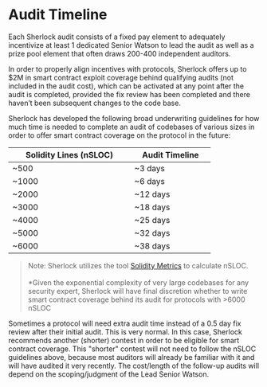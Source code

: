 # Audit Timeline

Each Sherlock audit consists of a fixed pay element to adequately incentivize at least 1 dedicated Senior Watson to lead the audit as well as a prize pool element that often draws 200-400 independent auditors.&#x20;

In order to properly align incentives with protocols, Sherlock offers up to $2M in smart contract exploit coverage behind qualifying audits (not included in the audit cost), which can be activated at any point after the audit is completed, provided the fix review has been completed and there haven’t been subsequent changes to the code base.&#x20;

Sherlock has developed the following broad underwriting guidelines for how much time is needed to complete an audit of codebases of various sizes in order to offer smart contract coverage on the protocol in the future:

<table data-header-hidden><thead><tr><th width="229">Solidity Lines (nSLOC)</th><th width="145">Audit Timeline</th></tr></thead><tbody><tr><td>~500</td><td>~3 days</td></tr><tr><td>~1000</td><td>~6 days</td></tr><tr><td>~2000</td><td>~12 days</td></tr><tr><td>~3000</td><td>~18 days</td></tr><tr><td>~4000</td><td>~25 days</td></tr><tr><td>~5000</td><td>~32 days</td></tr><tr><td>~6000</td><td>~38 days</td></tr></tbody></table>

> Note: Sherlock utilizes the tool [Solidity Metrics](https://github.com/ConsenSys/solidity-metrics) to calculate nSLOC.\
> \
> \*Given the exponential complexity of very large codebases for any security expert, Sherlock will have final discretion whether to write smart contract coverage behind its audit for protocols with >6000 nSLOC

Sometimes a protocol will need extra audit time instead of a 0.5 day fix review after their initial audit. This is very normal. In this case, Sherlock recommends another (shorter) contest in order to be eligible for smart contract coverage. This "shorter" contest will not need to follow the nSLOC guidelines above, because most auditors will already be familiar with it and will have audited it very recently. The cost/length of the follow-up audits will depend on the scoping/judgment of the Lead Senior Watson.
